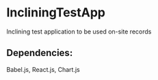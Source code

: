 # IncliningTestApp
Inclining test application to be used on-site records

## Dependencies:
Babel.js, React.js, Chart.js
